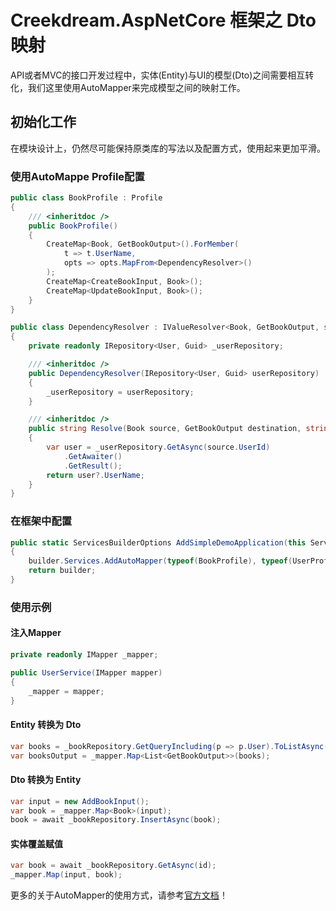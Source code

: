 # Creekdream.AspNetCore 框架之 Dto映射

API或者MVC的接口开发过程中，实体(Entity)与UI的模型(Dto)之间需要相互转化，我们这里使用AutoMapper来完成模型之间的映射工作。

## 初始化工作

在模块设计上，仍然尽可能保持原类库的写法以及配置方式，使用起来更加平滑。

### 使用AutoMappe Profile配置
``` csharp
public class BookProfile : Profile
{
    /// <inheritdoc />
    public BookProfile()
    {
        CreateMap<Book, GetBookOutput>().ForMember(
            t => t.UserName,
            opts => opts.MapFrom<DependencyResolver>()
        );
        CreateMap<CreateBookInput, Book>();
        CreateMap<UpdateBookInput, Book>();
    }
}

public class DependencyResolver : IValueResolver<Book, GetBookOutput, string>
{
    private readonly IRepository<User, Guid> _userRepository;

    /// <inheritdoc />
    public DependencyResolver(IRepository<User, Guid> userRepository)
    {
        _userRepository = userRepository;
    }

    /// <inheritdoc />
    public string Resolve(Book source, GetBookOutput destination, string destMember, ResolutionContext context)
    {
        var user = _userRepository.GetAsync(source.UserId)
            .GetAwaiter()
            .GetResult();
        return user?.UserName;
    }
}
```

### 在框架中配置
``` csharp
public static ServicesBuilderOptions AddSimpleDemoApplication(this ServicesBuilderOptions builder)
{
    builder.Services.AddAutoMapper(typeof(BookProfile), typeof(UserProfile));
    return builder;
}
```

### 使用示例

#### 注入Mapper
``` csharp
private readonly IMapper _mapper;

public UserService(IMapper mapper)
{
    _mapper = mapper;
}
```

#### Entity 转换为 Dto
``` csharp
var books = _bookRepository.GetQueryIncluding(p => p.User).ToListAsync();
var booksOutput = _mapper.Map<List<GetBookOutput>>(books);
```

#### Dto 转换为 Entity
``` csharp
var input = new AddBookInput();
var book = _mapper.Map<Book>(input);
book = await _bookRepository.InsertAsync(book);
```

#### 实体覆盖赋值
``` csharp
var book = await _bookRepository.GetAsync(id);
_mapper.Map(input, book);
```

更多的关于AutoMapper的使用方式，请参考[官方文档](http://docs.automapper.org/en/stable/Getting-started.html)！